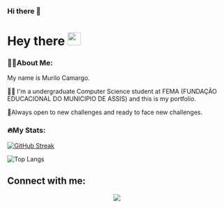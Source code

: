 ### Hi there 👋

<h1>
  Hey there
  <img src="https://media.giphy.com/media/hvRJCLFzcasrR4ia7z/giphy.gif" width="30px"/>
</h1>

### 👨‍💻About Me:
My name is Murilo Camargo.

👨‍🎓 I'm a undergraduate Computer Science student at FEMA (FUNDAÇÃO EDUCACIONAL DO MUNICIPIO DE ASSIS) and this is my portfolio. 

📖Always open to new challenges and ready to face new challenges.

### 🔥My Stats:
[![GitHub Streak](http://github-readme-streak-stats.herokuapp.com/?user=mukmargo&theme=dark&background=000000)](https://git.io/streak-stats)

![Top Langs](https://github-readme-stats.vercel.app/api/top-langs/?username=mukmargo&theme=vision-friendly-dark)

## Connect with me:
<div id"Connect" align="center">
   <a href="https://www.linkedin.com/in/mukmargo">
      <img src="https://img.shields.io/badge/LinkedIn-blue?logo=linkedin&logoColor=white&style=for-the-badge%22%3E">
</div>

